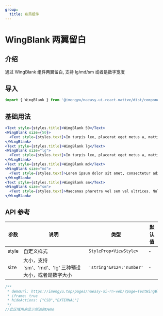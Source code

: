 ```yaml
---
group:
  title: 布局组件
---
```


# WingBlank 两翼留白

## 介绍

通过 WingBlank 组件两翼留白, 支持 lg/md/sm 或者是数字宽度

## 导入

```jsx
import { WingBlank } from '@imengyu/naeasy-ui-react-native/dist/components/layout'
```

## 基础用法

```jsx
<Text style={styles.title}>WingBlank 50</Text>
<WingBlank size={50}>
  <Text style={styles.text}>In turpis leo, placerat eget metus a, mattis elementum diam. Suspendisse auctor ipsum sed mauris aliquet semper.</Text>
</WingBlank>
<Text style={styles.title}>WingBlank lg</Text>
<WingBlank size="lg">
  <Text style={styles.text}>In turpis leo, placerat eget metus a, mattis elementum diam. Suspendisse auctor ipsum sed mauris aliquet semper.</Text>
</WingBlank>
<Text style={styles.title}>WingBlank md</Text>
<WingBlank size="md">
  <Text style={styles.text}>Lorem ipsum dolor sit amet, consectetur adipiscing elit. Donec blandit iaculis velit, vitae euismod urna facilisis et. Ut orci justo, euismod at orci in, gravida rhoncus ligula. Mauris at turpis porta, viverra mi quis, egestas felis. Sed metus risus, blandit id tincidunt sollicitudin, maximus a justo. </Text>
</WingBlank>
<Text style={styles.title}>WingBlank sm</Text>
<WingBlank size="sm">
  <Text style={styles.text}>Maecenas pharetra vel sem vel ultrices. Nulla consequat, diam ac tristique dictum, massa orci convallis libero, vitae volutpat nulla massa quis arcu. Proin tempor, nibh at blandit porttitor, metus massa faucibus mi, nec volutpat metus nunc quis velit. </Text>
</WingBlank>
```

## API 参考

|参数|说明|类型|默认值|
|---|---|---|---|
|style|自定义样式|`StyleProp<ViewStyle>`|-|
|size|大小，支持 'sm'、'md'、'lg' 三种预设大小，或者是数字大小|`'string'&#124;'number'`|-|

```jsx | preview
/**
 * demoUrl: https://imengyu.top/pages/naeasy-ui-rn-web/?page=TestWingBlank
 * iframe: true
 * hideActions: ["CSB","EXTERNAL"]
 */
//此区域用来显示侧边的Demo
```
